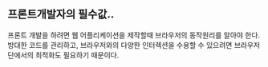 ## 프론트개발자의 필수값..

프론트 개발을 하려면 웹 어플리케이션을 제작할때 브라우저의 동작원리를 알아야 한다. 방대한 코드를 관리하고, 브라우저와의 다양한 인터렉션을 수용할 수 있으려면 브라우저 단에서의 최적화도 필요하기 때문이다.
